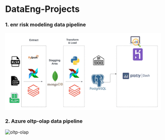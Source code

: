 # DataEng-Projects

### 1. enr risk modeling data pipeline
![Image]( /enr_risk_modeling/env/Images/blx_mdp_etl_pipeline_.jpeg "Portolio risk modling data pipeline")

### 2. Azure oltp-olap data pipeline

<img align="left" alt="oltp-olap" width="100" height="100" src="/enr_risk_modeling/env/Images/oltp-olap.jpeg" /> 
